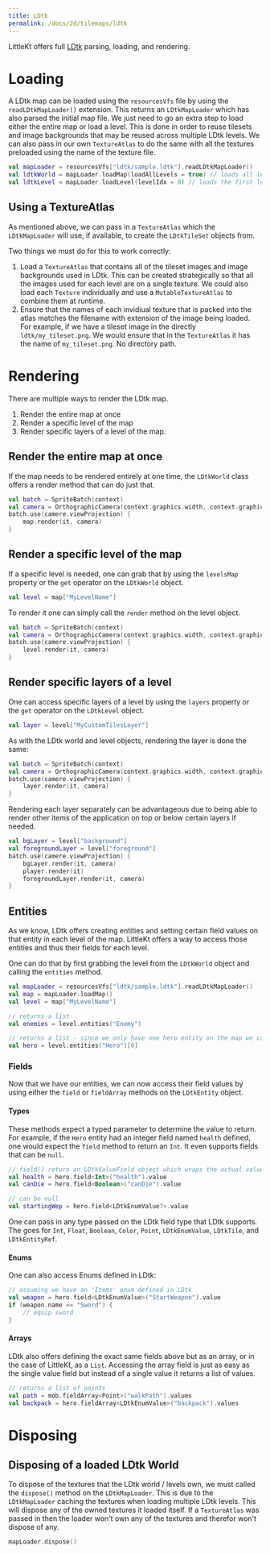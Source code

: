 ```yaml
---
title: LDtk
permalink: /docs/2d/tilemaps/ldtk
---
```


LittleKt offers full [LDtk](https://ldtk.io) parsing, loading, and rendering.

# Loading

A LDtk map can be loaded using the `resourcesVfs` file by using the `readLDtkMapLoader()` extension. This returns an `LDtkMapLoader` which has also parsed the initial map file. We just need to go an extra step to load either the entire map or load a level. This is done in order to reuse tilesets and image backgrounds that may be reused across multiple LDtk levels.
We can also pass in our own `TextureAtlas` to do the same with all the textures preloaded using the name of the texture file.

```kotlin
val mapLoader = resourcesVfs["ldtk/sample.ldtk"].readLDtkMapLoader()
val ldtkWorld = mapLoader.loadMap(loadAllLevels = true) // loads all levels at once
val ldtkLevel = mapLoader.loadLevel(levelIdx = 0) // loads the first level
```

## Using a TextureAtlas

As mentioned above, we can pass in a `TextureAtlas` which the `LDtkMapLoader` will use, if available, to create the `LDtkTileSet` objects from.

Two things we must do for this to work correctly:

1. Load a `TextureAtlas` that contains all of the tileset images and image backgrounds used in LDtk. This can be created strategically so that all the images used for each level are on a single texture. We could also load each `Texture` individually and use a `MutableTextureAtlas` to combine them at runtime.
2. Ensure that the names of each invidiual texture that is packed into the atlas matches the filename with extension of the image being loaded. For example, if we have a tileset image in the directly `ldtk/my_tileset.png`. We would ensure that in the `TextureAtlas` it has the name of `my_tileset.png`. No directory path.

# Rendering

There are multiple ways to render the LDtk map.

1. Render the entire map at once
2. Render a specific level of the map
3. Render specific layers of a level of the map.

## Render the entire map at once

If the map needs to be rendered entirely at one time, the `LDtkWorld` class offers a render method that can do just that.

```kotlin
val batch = SpriteBatch(context)
val camera = OrthographicCamera(context.graphics.width, context.graphics.height)
batch.use(camere.viewProjection) {
    map.render(it, camera)
}
```

## Render a specific level of the map

If a specific level is needed, one can grab that by using the `levelsMap` property or the `get` operator on the `LDtkWorld` object.

```kotlin
val level = map["MyLevelName"]
```

To render it one can simply call the `render` method on the level object.

```kotlin
val batch = SpriteBatch(context)
val camera = OrthographicCamera(context.graphics.width, context.graphics.height)
batch.use(camere.viewProjection) {
    level.render(it, camera)
}
```

## Render specific layers of a level

One can access specific layers of a level by using the `layers` property or the `get` operator on the `LDtkLevel` object.

```kotlin
val layer = level["MyCustomTilesLayer"]
```

As with the LDtk world and level objects, rendering the layer is done the same:

```kotlin
val batch = SpriteBatch(context)
val camera = OrthographicCamera(context.graphics.width, context.graphics.height)
batch.use(camere.viewProjection) {
    layer.render(it, camera)
}
```

Rendering each layer separately can be advantageous due to being able to render other items of the application on top or below certain layers if needed.

```kotlin
val bgLayer = level["background"]
val foregroundLayer = level["foreground"]
batch.use(camere.viewProjection) {
    bgLayer.render(it, camera)
    player.render(it)
    foregroundLayer.render(it, camera)
}
```

## Entities

As we know, LDtk offers creating entities and setting certain field values on that entity in each level of the map. LittleKt offers a way to access those entities and thus their fields for each level.

One can do that by first grabbing the level from the `LDtkWorld` object and calling the `entities` method.

```kotlin
val mapLoader = resourcesVfs["ldtk/sample.ldtk"].readLDtkMapLoader()
val map = mapLoader.loadMap()
val level = map["MyLevelName"]

// returns a list
val enemies = level.entities("Enemy")

// returns a list - since we only have one hero entity on the map we can just grab the first value in the list
val hero = level.entities("Hero")[0]
```

### Fields

Now that we have our entities, we can now access their field values by using either the `field` or `fieldArray` methods on the `LDtkEntity` object.

#### Types

These methods expect a typed parameter to determine the value to return.
For example, if the `Hero` entity had an integer field named `health` defined, one would expect the `field` method to return an `Int`. It even supports fields that can be `null`.

```kotlin
// field() return an LDtkValueField object which wraps the actual value which can be accessed with the 'value' property
val health = hero.field<Int>("health").value
val canDie = hero.field<Boolean>("canDie").value

// can be null
val startingWep = hero.field<LDtkEnumValue?>.value
```

One can pass in any type passed on the LDtk field type that LDtk supports. The goes for `Int`, `Float`, `Boolean`, `Color`, `Point`, `LDtkEnumValue`, `LDtkTile`, and `LDtkEntityRef`.

#### Enums

One can also access Enums defined in LDtk:

```kotlin
// assuming we have an 'Items' enum defined in LDtk
val weapon = hero.field<LDtkEnumValue>("StartWeapon").value
if (weapon.name == "Sword") {
    // equip sword
}
```

#### Arrays

LDtk also offers defining the exact same fields above but as an array, or in the case of LittleKt, as a `List`. Accessing the array field is just as easy as the single value field but instead of a single value it returns a list of values.

```kotlin
// returns a list of points
val path = mob.fieldArray<Point>("walkPath").values
val backpack = hero.fieldArray<LDtkEnumValue>("backpack").values
```

# Disposing

## Disposing of a loaded LDtk World

To dispose of the textures that the LDtk world / levels own, we must called the `dispose()` method on the `LDtkMapLoader`. This is due to the `LDtkMapLoader` caching the textures when loading multiple LDtk levels. This will dispose any of the owned textures it loaded itself. If a `TextureAtlas` was passed in then the loader won't own any of the textures and therefor won't dispose of any.

```kotlin
mapLoader.dispose()
```
